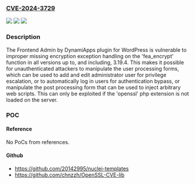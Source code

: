 ### [CVE-2024-3729](https://cve.mitre.org/cgi-bin/cvename.cgi?name=CVE-2024-3729)
![](https://img.shields.io/static/v1?label=Product&message=Frontend%20Admin%20by%20DynamiApps&color=blue)
![](https://img.shields.io/static/v1?label=Version&message=*%3C%3D%203.19.4%20&color=brighgreen)
![](https://img.shields.io/static/v1?label=Vulnerability&message=CWE-636%20Not%20Failing%20Securely%20('Failing%20Open')&color=brighgreen)

### Description

The Frontend Admin by DynamiApps plugin for WordPress is vulnerable to improper missing encryption exception handling  on the 'fea_encrypt' function in all versions up to, and including, 3.19.4. This makes it possible for unauthenticated attackers to manipulate the user processing forms, which can be used to add and edit administrator user for privilege escalation, or to automatically log in users for authentication bypass, or manipulate the post processing form that can be used to inject arbitrary web scripts. This can only be exploited if the 'openssl' php extension is not loaded on the server.

### POC

#### Reference
No PoCs from references.

#### Github
- https://github.com/20142995/nuclei-templates
- https://github.com/chnzzh/OpenSSL-CVE-lib

